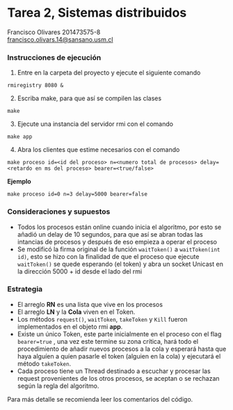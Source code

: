 # Tarea 2, Sistemas distribuidos

Francisco Olivares 201473575-8 <br>
francisco.olivars.14@sansano.usm.cl

### Instrucciones de ejecución
1) Entre en la carpeta del proyecto y ejecute el siguiente comando
```
rmiregistry 8080 &
```

2) Escriba make, para que así se compilen las clases 
```
make
```

3) Ejecute una instancia del servidor rmi con el comando
```
make app
```
4) Abra los clientes que estime necesarios con el comando
```
make proceso id=<id del proceso> n=<numero total de procesos> delay=<retardo en ms del proceso> bearer=<true/false>
```
**Ejemplo** 
```
make proceso id=0 n=3 delay=5000 bearer=false
```

### Consideraciones y supuestos

* Todos los procesos están online cuando inicia el algoritmo, por esto se añadió un delay de 10 segundos, para que así se abran todas las intancias de procesos y después de eso empieza a operar el proceso
* Se modificó la firma original de la función ```waitToken()``` a ```waitToken(int id)```, esto se hizo con la finalidad de que el proceso que ejecute ```waitToken()``` se quede esperando (el token) y abra un socket Unicast en la dirección 5000 + id desde el lado del rmi

### Estrategia
* El arreglo **RN** es una lista que vive en los procesos
* El arreglo **LN** y la **Cola** viven en el Token.
* Los métodos ``request()``, ``waitToken``, ``takeToken`` y ``Kill`` fueron implementados en el objeto rmi **app**.
* Existe un único Token, este parte inicialmente en el proceso con el flag ``bearer=true`` , una vez este termine su zona crítica, hará todo el procedimiento de añadir nuevos procesos a la cola y esperará hasta que haya alguíen a quíen pasarle el token (alguien en la cola) y ejecutará el método ``takeToken``.
* Cada proceso tiene un Thread destinado a escuchar y procesar las request provenientes de los otros procesos, se aceptan o se rechazan según la regla del algoritmo.

Para más detalle se recomienda leer los comentarios del código.
